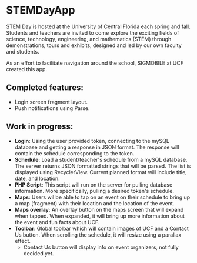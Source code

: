 # STEMDayApp


STEM Day is hosted at the University of Central Florida each spring and fall. Students and teachers are invited to come explore the exciting fields of science, technology, engineering, and mathematics (STEM) through demonstrations, tours and exhibits, designed and led by our own faculty and students.

As an effort to facilitate navigation around the school, SIGMOBILE at UCF created this app.

## Completed features:
  
  * Login screen fragment layout.
  * Push notifications using Parse.

## Work in progress:

  * **Login**: Using the user provided token, connecting to the mySQL database and getting a response in JSON format. The response will contain the schedule corresponding to the token.
  * **Schedule**: Load a student/teacher's schedule from a mySQL database. The server returns JSON formatted strings that will be parsed. The list is displayed using RecyclerView. Current planned format will include title, date, and location.
  * **PHP Script**: This script will run on the server for pulling database information. More specifically, pulling a desired token's schedule.
  * **Maps**: Users wil be able to tap on an event on their schedule to bring up a map (fragment) with their location and the location of the event.
  * **Maps overlay**: An overlay button on the maps screen that will expand when tapped. When expanded, it will bring up more information about the event and fun facts about UCF.
  * **Toolbar**: Global toolbar which will contain images of UCF and a Contact Us button. When scrolling the schedule, it will resize using a parallax effect. 
    * Contact Us button will display info on event organizers, not fully decided yet.
